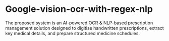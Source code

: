 # Google-vision-ocr-with-regex-nlp
The proposed system is an AI-powered OCR &amp; NLP-based prescription management solution designed to digitise handwritten prescriptions, extract key medical details, and prepare structured medicine schedules.
